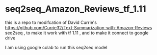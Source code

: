 # seq2seq_Amazon_Reviews_tf_1.11
this is a repo to modifcation of David Currie's https://github.com/Currie32/Text-Summarization-with-Amazon-Reviews seq2seq , to make it work with tf 1.11 , and to make it connect to google drive 

I am using google colab to run this seq2seq model
